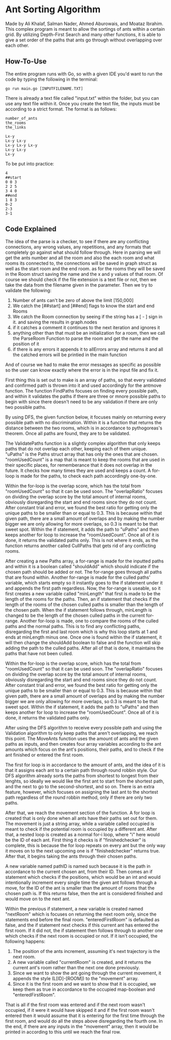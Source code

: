 # Ant Sorting Algorithm

Made by Ali Khalaf, Salman Nader, Ahmed Aburowais, and Moataz Ibrahim. This complex program is meant to allow the sortings of ants within a certain grid. By utilizing Depth-First Search and many other functions, it is able to give a set order of the paths that ants go through without overlapping over each other.

## How-To-Use

The entire program runs with Go, so with a given IDE you'd want to run the code by typing the following in the terminal:
```
go run main.go [INPUTFILENAME.TXT]
```

There is already a text file called "input.txt" within the folder, but you can use any text file within it. Once you create the text file, the inputs must be according to a strict format. The format is as follows:
```
number_of_ants
the_rooms
the_links

Lx-y
Lx-y Lx-y
Lx-y Lx-y Lx-y
Lx-y Lx-y
Lx-y
```

To be put into practice:
```
4
##start
0 0 3
2 2 5
3 4 0
##end
1 8 3
0-2
2-3
3-1
```

## Code Explained

The idea of the parse is a checker, to see if there are any conflicting connections, any wrong values, any repetitions, and any formats that completely go against what should follow through. Here in parsing we will get the ants number and all the room and also the each room and what rooms its connected to, the connections will be saved in graph struct as well as the start room and the end room. as for the rooms they will be saved in the Room struct saving the name and the x and y values of that room. Of course we should check if the file extension is a text file or not, then we take the data from the filename given in the parameter. Then we try to validate the following:
1) Number of ants can't be zero of above the limit [150,000]
2) We catch the [##start] and [##end] flags to know the start and end Rooms
3) We catch the Room connection by seeing if the string has a [ - ] sign in it. and saving the results in graph.nodes
4) if it catches a comment it continues to the next iteration and ignores it
5) anything other than that must be an initialization for a room, then we call the ParseRoom Function to parse the room and get the name and the position of it
6) if there is any errors it appends it to allErrors array and returns it and all the catched errors will be printied in the main function

And of course we had to make the error messages as specific as possible so the user can know exactly where the error is in the input file and fix it.

First thing this is set out to make is an array of paths, so that every validated and confirmed path is thrown into it and used accordingly for the antmove function. The function FindPaths focuses on finding every possible path, and within it validates the paths if there are three or mnore possible paths to begin with since there doesn't need to be any validation if there are only two possible paths.

By using DFS, the given function below, it focuses mainly on returning every possible path with no discrimination. Within it is a function that returns the distance between the two rooms, which is in accordance to pythogoreas's theorem. Once all paths are found, they are to be validated.

The ValidatePaths function is a slightly complex algorithm that only keeps paths that do not overlap each other, keeping each of them unique. "uPaths" is the Paths struct array that has only the ones that are chosen. "roomUsedCount" is a map that is meant to keep the rooms that are used in their specific places, for rememberance that it does not overlap in the future. It checks how many times they are used and keeps a count. A for-loop is made for the paths, to check each path accordingly one-by-one. 

Within the for-loop is the overlap score, which has the total from "roomUsedCount" so that it can be used soon. The "overlapRatio" focuses on dividing the overlap score by the total amount of internal rooms, obviously disregarding the start and end rooms since they do not count. After constant trial and error, we found the best ratio for getting only the unique paths to be smaller than or equal to 0.3. This is because within that given path, there are a small amount of overlaps and by making the number bigger we are only allowing for more overlaps, so 0.3 is meant to be that sweet spot. Within the if statement, it adds the path to "uPaths" and then keeps another for loop to increase the "roomUsedCount". Once all of it is done, it returns the validated paths only. This is not where it ends, as the function returns another called CullPaths that gets rid of any conflicting rooms.

After creating a new Paths array, a for-range is made for the inputted paths and within it is a boolean called "shouldAdd" which should indicate if the chosen path should be added or not. The for-range goes through all paths that are found within. Another for-range is made for the culled paths' variable, which starts empty so it instantly goes to the if statement under it and appends the first path regardless. Now, the for-range is useable, so it first creates a new variable called "minLength" that first is made to be the length of the rooms for the paths. Then, an if statement that checks if the length of the rooms of the chosen culled paths is smaller than the length of the chosen path. When the if statement follows through, minLength is changed to be the length of the chosen culled paths in the current for-range. Another for-loop is made, one to compare the rooms of the culled paths and the normal paths. This is to find any conflicting paths, disregarding the first and last room which is why this loop starts at 1 and ends at minLength minus one. Once one is found within the if statement, it will then change the shouldAdd boolean to false and the function will skip adding the path to the culled paths. After all of that is done, it maintains the paths that have not been culled. 

Within the for-loop is the overlap score, which has the total from "roomUsedCount" so that it can be used soon. The "overlapRatio" focuses on dividing the overlap score by the total amount of internal rooms, obviously disregarding the start and end rooms since they do not count. After constant trial and error, we found the best ratio for getting only the unique paths to be smaller than or equal to 0.3. This is because within that given path, there are a small amount of overlaps and by making the number bigger we are only allowing for more overlaps, so 0.3 is meant to be that sweet spot. Within the if statement, it adds the path to "uPaths" and then keeps another for loop to increase the "roomUsedCount". Once all of it is done, it returns the validated paths only.

After using the DFS algorithm to receive every possible path and using the Validation algorithm to only keep paths that aren't overlapping, we reach this point. The MoveAnts function uses the amount of ants and the given paths as inputs, and then creates four array variables according to the ant amounts which focus on the ant's positions, their paths, and to check if the ant finished or entered the first room.

The first for loop is in accordance to the amount of ants, and the idea of it is that it assigns each ant to a certain path through round robbin style. Our DFS algorithm already sorts the paths from shortest to longest from their lenghts, so ideally we would like the first ant to start from the shortest path, and the next to go to the second-shortest, and so on. There is an extra feature, however, which focuses on assigning the last ant to the shortest path regardless of the round robbin method, only if there are only two paths.

After that, we reach the movement section of the function. A for loop is created that is only done when all ants have their paths set out for them. The movement is just a string array, while a variable called occupied is meant to check if the potential room is occupied by a different ant. After that, a nested loop is created as a normal for-i loop, where "i" here would be the ID of each ant. First thing it checks is if "finishedchecker" is complete, this is because the for loop repeats on every ant but the only way it moves on to the next upcoming one is if "finishedchecker" returns true. After that, it begins taking the ants through their chosen paths.

A new variable named pathID is named such because it is the path in accordance to the current chosen ant, from their ID. Then comes an if statement which checks if the positions, which would be an int and would intentionally increment every single time the given ant follows through a move, for the ID of the ant is smaller than the amount of rooms that the chosen path is. If this returns false, then the ant is considered finished and would move on to the next ant.

Within the previous if statement, a new variable is created named "nextRoom" which is focuses on returning the next room only, since the statements end before the final room. "enteredFirstRoom" is defaulted as false, and the if statement next checks if this current ant has entered the first room. If it did not, the if statement then follows through to another one which checks if the next room is occupied or not. If it isn't occupied, the following happens:
1) The position of the ants increment, assuming it's next trajectory is the next room.
2) A new variable called "currentRoom" is created, and it returns the current ant's room rather than the next one done previously.
3) Since we want to show the ant going through the current movement, it appends the style (L[ID]-[ROOM]) to the "movement" array.
4) Since it is the first room and we want to show that it is occupied, we keep them as true in accordance to the occupied map-boolean and "enteredFirstRoom".

That is all if the first room was entered and if the next room wasn't occupied, if it were it would have skipped it and if the first room wasn't entered then it would assume that it is entering for the first time through the first room, and would do all the steps above disregarding the fourth one. In the end, if there are any inputs in the "movement" array, then it would be printed in according to this until we reach the final row.
